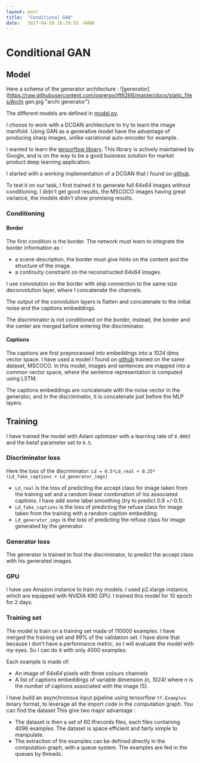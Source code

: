 ```yaml
---
layout: post
title:  "Conditional GAN"
date:   2017-04-20 16:29:55 -0400
---
```

# Conditional GAN

## Model
Here a schema of the generator architecture :
![generator](https://raw.githubusercontent.com/ogrergo/ift6266/master/docs/static_files/Archi gen.jpg "archi generator")

The different models are defined in [model.py](https://github.com/ogrergo/ift6266/blob/master/model.py).

I choose to work with a DCGAN architecture to try to learn the image manifold. Using GAN as a generative model have the advantage of producing sharp images, unlike variational auto-encoder for example.

I wanted to learn the [tensorflow library](https://www.tensorflow.org/).
This library is actively maintained by Google, and is on the way to be a good buisness solution for market product deep learning application.

I started with a working implementation of a DCGAN that I found on [github](https://github.com/carpedm20/DCGAN-tensorflow).

To test it on our task, I first trained it to generate full *64x64* images without conditioning. I didn't get good results, the MSCOCO images having great variance, the models didn't show promising results.

### Conditioning
#### Border

The first condition is the border. The network must learn to integrate the border information as :

- a scene description, the border must give hints on the content and the structure of the image.
- a continuity constraint on the reconstructed *64x64* images.

I use convolution on the border with skip connection to the same size deconvolution layer, where I concatenate the channels.

The output of the convolution layers is flatten and concatenate to the initial noise and the captions embeddings.

The discriminator is not conditioned on the border, instead, the border and the center are merged before entering the discriminator.

#### Captions

The captions are first preprocessed into embeddings into a *1024* dims vector space. I have used a model I found on [github](https://github.com/ryankiros/visual-semantic-embedding) trained on the same dataset, MSCOCO. In this model, images and sentences are mapped into a common vector space, where the sentence representation is computed using LSTM.

The captions embeddings are concatenate with the noise vector in the generator, and in the discriminator, it is concatenate just before the MLP layers.

## Training

I have trained the model with Adam optimizer with a learning rate of `0.0002` and the beta1 parameter set to `0.5`.


### Discriminator loss
Here the loss of the discriminator:
```Ld = 0.5*Ld_real + 0.25*(Ld_fake_captions + Ld_generator_imgs)```

- `Ld_real` is the loss of predicting the accept class for image taken from the training set and a random linear combination of his associated captions. I have add some label smoothing (try to predict 0.9 +/-0.1).
- `Ld_fake_captions` is the loss of predicting the refuse class for image taken from the training with a random caption embedding.
- `Ld_generator_imgs` is the loss of predicting the refuse class for image generated by the generator.

### Generator loss

The generator is trained to fool the discriminator, to predict the accept class with his generated images.


### GPU
I have use Amazon instance to train my models. I used p2.xlarge instance, which are equipped with NVIDIA K80 GPU. I trained this model for 10 epoch for 2 days.


### Training set
The model is train on a training set made of 110000 examples. I have merged the training set and 99% of the validation set. I have done that because I don't have a performance metric, so I will evaluate the model with my eyes. So I can do it with only 4000 examples.

Each example is made of:
- An image of *64x64* pixels with three colours channels
- A list of captions embeddings of variable dimension *(n, 1024)* where *n* is the number of captions associated with the image (5).

I have build an asynchronous input pipeline using tensorflow `tf.Examples` binary format, to leverage all the import code in the computation graph.
You can find the dataset
This give two major advantage :
- The dataset is then a set of 60 tfrecords files, each files containing 4096 examples. The dataset is space efficient and fairly simple to manipulate.
- The extraction of the examples can be defined directly in the computation graph, with a queue system. The examples are fed in the queues by threads.  
